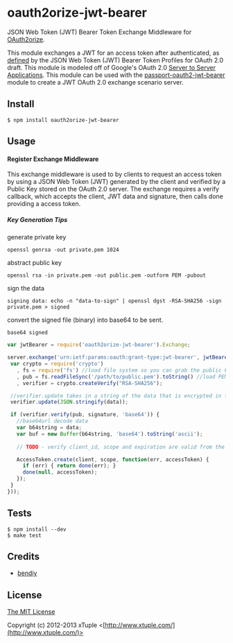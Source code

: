 oauth2orize-jwt-bearer
======================

JSON Web Token (JWT) Bearer Token Exchange Middleware for [OAuth2orize](https://github.com/jaredhanson/oauth2orize).

This module exchanges a JWT for an access token after authenticated, as [defined](http://tools.ietf.org/html/draft-jones-oauth-jwt-bearer-01#section-2.1) by the JSON Web Token (JWT) Bearer Token Profiles for OAuth 2.0 draft.  This module is modeled off of Google's OAuth 2.0 [Server to Server Applications](https://developers.google.com/accounts/docs/OAuth2ServiceAccount).  This module can be used with the [passport-oauth2-jwt-bearer](https://github.com/xtuple/passport-oauth2-jwt-bearer) module to create a JWT OAuth 2.0 exchange scenario server.

## Install

    $ npm install oauth2orize-jwt-bearer

## Usage

#### Register Exchange Middleware

This exchange middleware is used to by clients to request an access token by using a JSON Web Token (JWT) generated by the client and verified by a Public Key stored on the OAuth 2.0 server.  The exchange requires a verify callback, which accepts the client, JWT data and signature, then calls done providing a access token. 

##### Key Generation Tips
generate private key
```
openssl genrsa -out private.pem 1024 
```
abstract public key
```
openssl rsa -in private.pem -out public.pem -outform PEM -pubout 
```
sign the data
```
signing data: echo -n "data-to-sign" | openssl dgst -RSA-SHA256 -sign private.pem > signed 
```
convert the signed file (binary) into base64 to be sent.
```
base64 signed
```

```javascript
var jwtBearer = require('oauth2orize-jwt-bearer').Exchange;

server.exchange('urn:ietf:params:oauth:grant-type:jwt-bearer', jwtBearer(function(client, data, signature, done) {
 var crypto = require('crypto')
   , fs = require('fs') //load file system so you can grab the public key to read.
   , pub = fs.readFileSync('/path/to/public.pem').toString() //load PEM format public key as string, should be clients public key
   , verifier = crypto.createVerify("RSA-SHA256");

 //verifier.update takes in a string of the data that is encrypted in the signature  
 verifier.update(JSON.stringify(data));

 if (verifier.verify(pub, signature, 'base64')) {
   //base64url decode data 
   var b64string = data;
   var buf = new Buffer(b64string, 'base64').toString('ascii');
 
   // TODO - verify client_id, scope and expiration are valid from the buf variable above

   AccessToken.create(client, scope, function(err, accessToken) {
     if (err) { return done(err); }
     done(null, accessToken);
   });
 }
}));
```

## Tests

    $ npm install --dev
    $ make test

## Credits

  - [bendiy](http://github.com/bendiy)

## License

[The MIT License](http://opensource.org/licenses/MIT)

Copyright (c) 2012-2013 xTuple <[http://www.xtuple.com/](http://www.xtuple.com/)>
